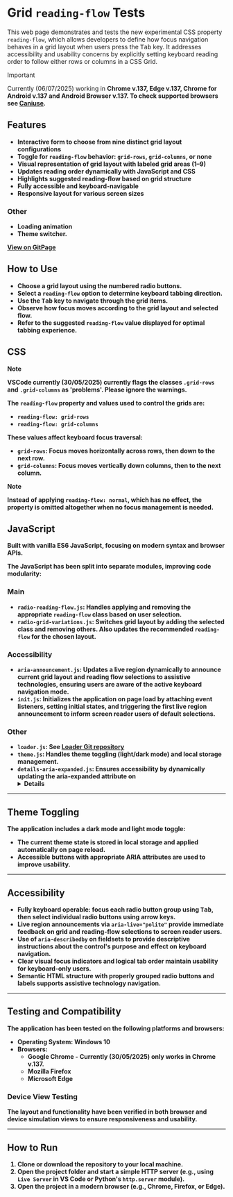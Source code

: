 # Grid `reading-flow` Tests

This web page demonstrates and tests the new experimental CSS property `reading-flow`, which allows developers to define how focus navigation behaves in a grid layout when users press the <kbd>Tab</kbd> key. It addresses accessibility and usability concerns by explicitly setting keyboard reading order to follow either rows or columns in a CSS Grid.

> [!IMPORTANT]
> Currently (06/07/2025) working in <b>Chrome v.137, Edge v.137, Chrome for Android v.137 and Android Browser v.137. To check supported browsers see [Caniuse](https://caniuse.com/?search=reading-flow).

## Features

- Interactive form to choose from nine distinct grid layout configurations
- Toggle for `reading-flow` behavior: `grid-rows`, `grid-columns`, or none
- Visual representation of grid layout with labeled grid areas (1–9)
- Updates reading order dynamically with JavaScript and CSS
- Highlights suggested reading-flow based on grid structure
- Fully accessible and keyboard-navigable
- Responsive layout for various screen sizes

### Other

- Loading animation
- Theme switcher.

[View on GitPage](https://chrisnajman.github.io/grid-reading-flow-tests)

## How to Use

- Choose a grid layout using the numbered radio buttons.
- Select a `reading-flow` option to determine keyboard tabbing direction.
- Use the <kbd>Tab</kbd> key to navigate through the grid items.
- Observe how focus moves according to the grid layout and selected flow.
- Refer to the suggested `reading-flow` value displayed for optimal tabbing experience.

## CSS

> [!NOTE]
> VSCode currently (30/05/2025) currently flags the classes `.grid-rows` and `.grid-columns` as 'problems'. Please ignore the warnings.

The `reading-flow` property and values used to control the grids are:

- `reading-flow: grid-rows`
- `reading-flow: grid-columns`

These values affect keyboard focus traversal:

- `grid-rows`: Focus moves horizontally across rows, then down to the next row.
- `grid-columns`: Focus moves vertically down columns, then to the next column.

> [!NOTE]
> Instead of applying `reading-flow: normal`, which has no effect, the property is omitted altogether when no focus management is needed.

## JavaScript

Built with **vanilla ES6 JavaScript**, focusing on modern syntax and browser APIs.

The JavaScript has been split into separate modules, improving code modularity:

### Main

- `radio-reading-flow.js`: Handles applying and removing the appropriate `reading-flow` class based on user selection.
- `radio-grid-variations.js`: Switches grid layout by adding the selected class and removing others. Also updates the recommended `reading-flow` for the chosen layout.

### Accessibility

- `aria-announcement.js`: Updates a live region dynamically to announce current grid layout and reading flow selections to assistive technologies, ensuring users are aware of the active keyboard navigation mode.
- `init.js`: Initializes the application on page load by attaching event listeners, setting initial states, and triggering the first live region announcement to inform screen reader users of default selections.

### Other

- `loader.js`: See [Loader Git repository](https://github.com/chrisnajman/loader)
- `theme.js`: Handles theme toggling (light/dark mode) and local storage management.
- `details-aria-expanded.js`: Ensures accessibility by dynamically updating the aria-expanded attribute on <details> elements.

---

## Theme Toggling

The application includes a dark mode and light mode toggle:

- The current theme state is stored in **local storage** and applied automatically on page reload.
- Accessible buttons with appropriate ARIA attributes are used to improve usability.

---

## Accessibility

- Fully keyboard operable: focus each radio button group using <kbd>Tab</kbd>, then select individual radio buttons using arrow keys.
- Live region announcements via `aria-live="polite"` provide immediate feedback on grid and reading-flow selections to screen reader users.
- Use of `aria-describedby` on fieldsets to provide descriptive instructions about the control's purpose and effect on keyboard navigation.
- Clear visual focus indicators and logical tab order maintain usability for keyboard-only users.
- Semantic HTML structure with properly grouped radio buttons and labels supports assistive technology navigation.

---

## Testing and Compatibility

The application has been tested on the following platforms and browsers:

- **Operating System**: Windows 10
- **Browsers**:
  - Google Chrome - Currently (30/05/2025) only works in Chrome v.137.
  - Mozilla Firefox
  - Microsoft Edge

### Device View Testing

The layout and functionality have been verified in both browser and device simulation views to ensure responsiveness and usability.

---

## How to Run

1. Clone or download the repository to your local machine.
2. Open the project folder and start a simple HTTP server (e.g., using `Live Server` in VS Code or Python's `http.server` module).
3. Open the project in a modern browser (e.g., Chrome, Firefox, or Edge).
